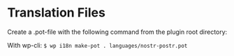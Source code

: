 # Translation Files

Create a .pot-file with the following command from the plugin root directory:

With wp-cli: `$ wp i18n make-pot . languages/nostr-postr.pot`
